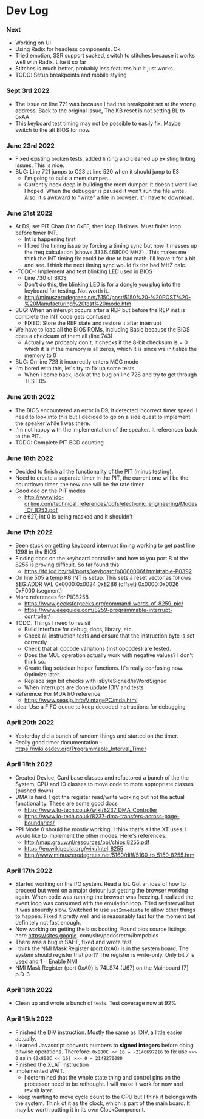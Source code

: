 # Dev Log
### Next
* Working on UI
* Using Radix for headless components. Ok.
* Tried emotion, SSR support sucked, switch to stitches because it works well with Radix. Like it so far
* Stitches is much better, probably less features but it just works.
* TODO: Setup breakpoints and mobile styling

### Sept 3rd 2022
* The issue on line 721 was because I had the breakpoint set at the wrong address. Back to the original issue, The 
  KB reset is not setting BL to 0xAA
* This keyboard test timing may not be possible to easily fix. Maybe switch to the alt BIOS for now.

### June 23rd 2022
* Fixed existing broken tests, added linting and cleaned up existing linting issues. This is nice.
* BUG: Line 721 jumps to C23 at line 520 when it should jump to E3
  * I'm going to build a mem dumper...
  * Currently neck deep in building the mem dumper. It doesn't work like I hoped. When the debugger is paused it 
    won't run the file write. Also, it's awkward to "write" a file in browser, it'll have to download.

### June 21st 2022
* At D9, set PIT Chan 0 to 0xFF, then loop 18 times. Must finish loop before timer INT.
  * Int is happening first
  * I fixed the timing issue by forcing a timing sync but now it messes up the freq calculation (shows 3336.468000 MHZ)
    . This makes me think the INT timing fix could be due to bad math. I'll leave it for a bit and see. I think the 
    next timing sync would fix the bad MHZ calc.
* -TODO-: Implement and test blinking LED used in BIOS
  * Line 730 of BIOS
  * Don't do this, the blinking LED is for a dongle you plug into the keyboard for testing. Not worth it.
  * http://minuszerodegrees.net/5150/post/5150%20-%20POST%20-%20Manufacturing%20test%20mode.htm
* BUG: When an interupt occurs after a REP but before the REP inst is complete the INT code gets confused
  * FIXED: Store the REP state and restore it after interrupt
* We have to load all the BIOS ROMs, including Basic because the BIOS does a checksum of them all (line 743)
  * Actually we probably don't, it checks if the 8-bit checksum is = 0 which it is if the memory is all zeros, which
    it is since we initialize the memory to 0
* BUG: On line 728 it incorrectly enters MGG mode
* I'm bored with this, let's try to fix up some tests
  * When I come back, look at the bug on line 728 and try to get through TEST.05

### June 20th 2022
* The BIOS encountered an error in D9, it detected incorrect timer speed. I need to look into this but I decided to 
  go on a side quest to implement the speaker while I was there.
* I'm not happy with the implementation of the speaker. It references back to the PIT.
* TODO: Complete PIT BCD counting

### June 18th 2022
* Decided to finish all the functionality of the PIT (minus testing).
* Need to create a separate timer in the PIT, the current one will be the countdown timer, the new one will be the 
  rate timer
* Good doc on the PIT modes
  * http://www.idc-online.com/technical_references/pdfs/electronic_engineering/Modes_Of_8253.pdf
* Line 627, int 0 is being masked and it shouldn't

### June 17th 2022
* Been stuck on getting keyboard interrupt timing working to get past line 1298 in the BIOS
* Finding docs on the keyboard controller and how to you port B of the 8255 is proving difficult. So far found this
  * https://fd.lod.bz/rbil/ports/keyboard/p0060006f.html#table-P0392
* On line 505 a temp KB INT is setup. This sets a reset vector as follows
  SEG:ADDR        VAL
  0x0000:0x0024   0xE2B6  (offset)
  0x0000:0x0026   0xF000  (segment)
* More references for PIC8258
  * https://www.geeksforgeeks.org/command-words-of-8259-pic/
  * https://www.eeeguide.com/8259-programmable-interrupt-controller/
* TODO: Things I need to revisit
  * Build interface for debug, docs, library, etc.
  * Check all instruction tests and ensure that the instruction byte is set correctly
  * Check that all opcode variations (inst opcodes) are tested.
  * Does the MUL operation actually work with negative values? I don't think so.
  * Create flag set/clear helper functions. It's really confusing now. Optimize later.
  * Replace sign bit checks with isByteSigned/isWordSigned
  * When interrupts are done update IDIV and tests
* Reference: For MDA I/O reference
  * https://www.seasip.info/VintagePC/mda.html
* Idea: Use a FIFO queue to keep decoded instructions for debugging

### April 20th 2022
* Yesterday did a bunch of random things and started on the timer.
* Really good timer documentation - https://wiki.osdev.org/Programmable_Interval_Timer

### April 18th 2022
* Created Device, Card base classes and refactored a bunch of the the System, CPU and IO classes to move
  code to more appropriate classes (pushed down)
* DMA is hard. I got the register read/write working but not the actual functionality. These are some good docs
  * https://www.lo-tech.co.uk/wiki/8237_DMA_Controller
  * https://www.lo-tech.co.uk/8237-dma-transfers-across-page-boundaries/
* PPI Mode 0 should be mostly working. I think that's all the XT uses. I would like to implement the other modes. 
  Here's references.
  * http://map.grauw.nl/resources/ppi/chipsi8255.pdf
  * https://en.wikipedia.org/wiki/Intel_8255
  * http://www.minuszerodegrees.net/5160/diff/5160_to_5150_8255.htm

### April 17th 2022
* Started working on the I/O system. Read a lot. Got an idea of how to proceed but went on a major detour just 
  getting the browser working again. When code was running the browser was freezing. I realized the event loop was 
  consumed with the emulation loop. Tried setInterval but it was absurdly slow. Switched to use `setImmediate` to allow 
  other things to happen. Fixed it pretty well and is reasonably fast for the moment but definitely not fast enough.
* Now working on getting the bios booting. Found bios source listings here https://sites.google.
  com/site/pcdosretro/ibmpcbios
* There was a bug in SAHF, fixed and wrote test
* I think the NMI Mask Register (port 0xA0) is in the system board. The system should register that port?
  The register is write-only. Only bit 7 is used and 1 = Enable NMI
* NMI Mask Register (port 0xA0) is 74LS74 (U67) on the Mainboard [7] p.D-3

### April 16th 2022
* Clean up and wrote a bunch of tests. Test coverage now at 92%

### April 15th 2022
* Finished the DIV instruction. Mostly the same as IDIV, a little easier actually.
* I learned Javascript converts numbers to **signed integers** before doing bitwise operations. Therefore:
`0x800C << 16 = -2146697216` to fix use `>>> 0` as in `(0x800C << 16) >>> 0 = 2148270080`
* Finished the XLAT instruction
* Implemented WAIT.
  * I determined that the whole state thing and control pins on the processor need to be rethought. I will make it work for now and revisit later.
* I keep wanting to move cycle count to the CPU but I think it belongs with the system. Think of it as the clock, which is part of the main board. It may be worth putting it in its own ClockComponent.
